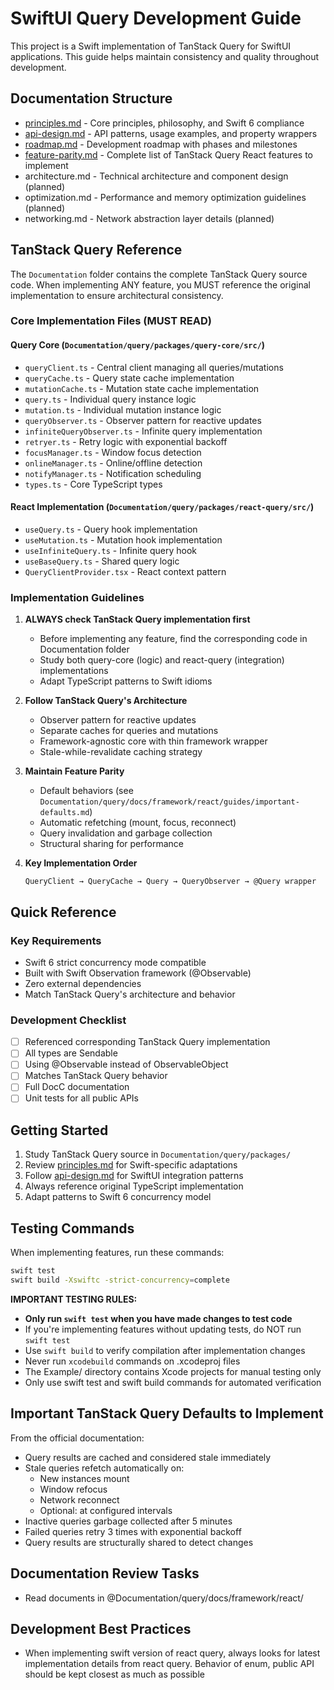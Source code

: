 # SwiftUI Query Development Guide

This project is a Swift implementation of TanStack Query for SwiftUI applications. This guide helps maintain consistency and quality throughout development.

## Documentation Structure

- [principles.md](./principles.md) - Core principles, philosophy, and Swift 6 compliance
- [api-design.md](./api-design.md) - API patterns, usage examples, and property wrappers
- [roadmap.md](./roadmap.md) - Development roadmap with phases and milestones
- [feature-parity.md](./feature-parity.md) - Complete list of TanStack Query React features to implement
- architecture.md - Technical architecture and component design (planned)
- optimization.md - Performance and memory optimization guidelines (planned)
- networking.md - Network abstraction layer details (planned)

## TanStack Query Reference

The `Documentation` folder contains the complete TanStack Query source code. When implementing ANY feature, you MUST reference the original implementation to ensure architectural consistency.

### Core Implementation Files (MUST READ)

#### Query Core (`Documentation/query/packages/query-core/src/`)
- `queryClient.ts` - Central client managing all queries/mutations
- `queryCache.ts` - Query state cache implementation
- `mutationCache.ts` - Mutation state cache implementation
- `query.ts` - Individual query instance logic
- `mutation.ts` - Individual mutation instance logic
- `queryObserver.ts` - Observer pattern for reactive updates
- `infiniteQueryObserver.ts` - Infinite query implementation
- `retryer.ts` - Retry logic with exponential backoff
- `focusManager.ts` - Window focus detection
- `onlineManager.ts` - Online/offline detection
- `notifyManager.ts` - Notification scheduling
- `types.ts` - Core TypeScript types

#### React Implementation (`Documentation/query/packages/react-query/src/`)
- `useQuery.ts` - Query hook implementation
- `useMutation.ts` - Mutation hook implementation
- `useInfiniteQuery.ts` - Infinite query hook
- `useBaseQuery.ts` - Shared query logic
- `QueryClientProvider.tsx` - React context pattern

### Implementation Guidelines

1. **ALWAYS check TanStack Query implementation first**
   - Before implementing any feature, find the corresponding code in Documentation folder
   - Study both query-core (logic) and react-query (integration) implementations
   - Adapt TypeScript patterns to Swift idioms

2. **Follow TanStack Query's Architecture**
   - Observer pattern for reactive updates
   - Separate caches for queries and mutations
   - Framework-agnostic core with thin framework wrapper
   - Stale-while-revalidate caching strategy

3. **Maintain Feature Parity**
   - Default behaviors (see `Documentation/query/docs/framework/react/guides/important-defaults.md`)
   - Automatic refetching (mount, focus, reconnect)
   - Query invalidation and garbage collection
   - Structural sharing for performance

4. **Key Implementation Order**
   ```
   QueryClient → QueryCache → Query → QueryObserver → @Query wrapper
   ```

## Quick Reference

### Key Requirements
- Swift 6 strict concurrency mode compatible
- Built with Swift Observation framework (@Observable)
- Zero external dependencies
- Match TanStack Query's architecture and behavior

### Development Checklist
- [ ] Referenced corresponding TanStack Query implementation
- [ ] All types are Sendable
- [ ] Using @Observable instead of ObservableObject
- [ ] Matches TanStack Query behavior
- [ ] Full DocC documentation
- [ ] Unit tests for all public APIs

## Getting Started

1. Study TanStack Query source in `Documentation/query/packages/`
2. Review [principles.md](./principles.md) for Swift-specific adaptations
3. Follow [api-design.md](./api-design.md) for SwiftUI integration patterns
4. Always reference original TypeScript implementation
5. Adapt patterns to Swift 6 concurrency model

## Testing Commands

When implementing features, run these commands:
```bash
swift test
swift build -Xswiftc -strict-concurrency=complete
```

**IMPORTANT TESTING RULES:**
- **Only run `swift test` when you have made changes to test code**
- If you're implementing features without updating tests, do NOT run `swift test`
- Use `swift build` to verify compilation after implementation changes
- Never run `xcodebuild` commands on .xcodeproj files
- The Example/ directory contains Xcode projects for manual testing only
- Only use swift test and swift build commands for automated verification

## Important TanStack Query Defaults to Implement

From the official documentation:
- Query results are cached and considered stale immediately
- Stale queries refetch automatically on:
  - New instances mount
  - Window refocus
  - Network reconnect
  - Optional: at configured intervals
- Inactive queries garbage collected after 5 minutes
- Failed queries retry 3 times with exponential backoff
- Query results are structurally shared to detect changes

## Documentation Review Tasks

- Read documents in @Documentation/query/docs/framework/react/

## Development Best Practices

- When implementing swift version of react query, always looks for latest implementation details from react query. Behavior of enum, public API should be kept closest as much as possible
